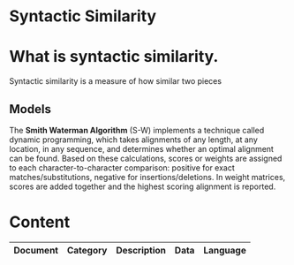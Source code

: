# Syntactic Similarity

# What is syntactic similarity. 

Syntactic similarity is a measure of how similar two pieces 

## Models

The **Smith Waterman Algorithm** (S-W) implements a technique called dynamic programming, which takes alignments of any length, at any location, in any sequence, and determines whether an optimal alignment can be found. Based on these calculations, scores or weights are assigned to each character-to-character comparison: positive for exact matches/substitutions, negative for insertions/deletions. In weight matrices, scores are added together and the highest scoring alignment is reported.


# Content

|Document     | Category |      Description      | Data   | Language|
|-------------|---------|-----------------------|--------|---------|

